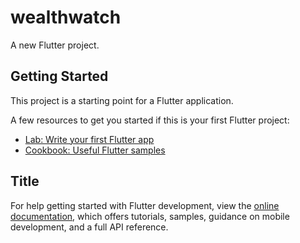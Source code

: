 # wealthwatch

A new Flutter project.

## Getting Started

This project is a starting point for a Flutter application.

A few resources to get you started if this is your first Flutter project:

- [Lab: Write your first Flutter app](https://docs.flutter.dev/get-started/codelab)
- [Cookbook: Useful Flutter samples](https://docs.flutter.dev/cookbook)

## Title 
For help getting started with Flutter development, view the
[online documentation](https://docs.flutter.dev/), which offers tutorials,
samples, guidance on mobile development, and a full API reference.

